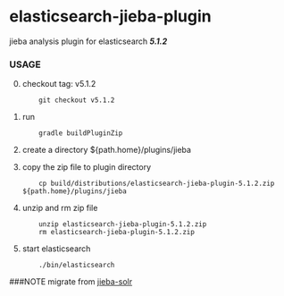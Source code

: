 # elasticsearch-jieba-plugin
jieba analysis plugin for elasticsearch ***5.1.2***


### USAGE
0. checkout tag: v5.1.2

    ```shell
        git checkout v5.1.2
    ```
1. run

    ```shell
        gradle buildPluginZip
    ```
2. create a directory ${path.home}/plugins/jieba
3. copy the zip file to plugin directory

    ```shell
        cp build/distributions/elasticsearch-jieba-plugin-5.1.2.zip ${path.home}/plugins/jieba
    ```
4. unzip and rm zip file

    ```shell
        unzip elasticsearch-jieba-plugin-5.1.2.zip
        rm elasticsearch-jieba-plugin-5.1.2.zip
    ```
5. start elasticsearch

    ```shell
        ./bin/elasticsearch
    ```

###NOTE
migrate from [jieba-solr](https://github.com/sing1ee/jieba-solr)
